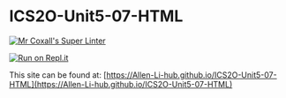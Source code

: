 # ICS2O-Unit5-07-HTML

[![Mr Coxall's Super Linter](https://github.com/Allen-Li-hub//ICS2O-Unit5-07-HTML/workflows/Mr%20Coxall's%20Super%20Linter/badge.svg)](https://github.com/Allen-Li-hub//ICS2O-Unit5-07-HTML/actions)

[![Run on Repl.it](https://repl.it/badge/github/Allen-Li-hub//ICS2O-Unit5-07-HTML)](https://repl.it/github/Allen-Li-hub//ICS2O-Unit5-07-HTML)

This site can be found at: [https://Allen-Li-hub.github.io/ICS2O-Unit5-07-HTML](https://Allen-Li-hub.github.io/ICS2O-Unit5-07-HTML)
